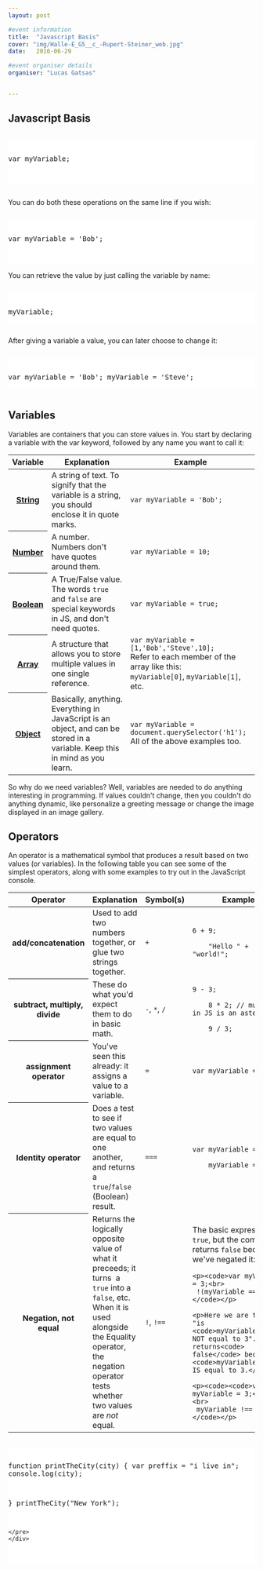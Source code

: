 ```yaml
---
layout: post

#event information
title:  "Javascript Basis"
cover: "img/Halle-E_G5__c_-Rupert-Steiner_web.jpg"
date:   2016-06-29

#event organiser details
organiser: "Lucas Gatsas"


---
```

<h2 class="section-heading"> Javascript Basis </h2>

<div style="overflow:auto; height=200; width=100%;">
<pre style="background:white;">

var myVariable;

</pre></div>


You can do both these operations on the same line if you wish:
<div style="overflow:auto; height=200; width=100%;">
<pre style="background:white;">

var myVariable = 'Bob';

</pre></div>
You can retrieve the value by just calling the variable by name:



<div style="overflow:auto; height=200; width=100%;">
<pre style="background:white;">

myVariable;
</pre></div>


After giving a variable a value, you can later choose to change it:


<div style="overflow:auto; height=200; width=100%;">
<pre style="background:white;">

var myVariable = 'Bob';
myVariable = 'Steve';
</pre></div>



<h2 class="section-heading"> Variables </h2>
Variables are containers that you can store values in. You start by declaring a variable with the var keyword, followed by any name you want to call it:

<table class="standard-table">
 <thead>
  <tr>
   <th scope="row">Variable</th>
   <th scope="col">Explanation</th>
   <th scope="col">Example</th>
  </tr>
 </thead>
 <tbody>
  <tr>
   <th scope="row"><a title="Die Definition dieses Ausdrucks (String) wurde noch nicht geschrieben; bitte hilf mit und trage sie bei!" href="/de/docs/Glossary/String" class="new glossaryLink">String</a></th>
   <td>A string of text. To signify that the variable is a string, you should enclose it in quote marks.</td>
   <td><code>var myVariable = 'Bob';</code></td>
  </tr>
  <tr>
   <th scope="row"><a title="Number: In JavaScript ist&nbsp;Number&nbsp;ein numerischer Datentyp im&nbsp;double-precision 64-bit floating point format (IEEE 754). In anderen Programmiersprachen können verschiedene numerische Typen existieren zum Beispiel Integer, Float, Double oder Bignum." href="/de/docs/Glossary/Number" class="glossaryLink">Number</a></th>
   <td>A number. Numbers don't have quotes around them.</td>
   <td><code>var myVariable = 10;</code></td>
  </tr>
  <tr>
   <th scope="row"><a title="Boolean: In der Programmierung ist Boolean&nbsp;ein logischer Datentyp, der nur einen der zwei&nbsp;Werte&nbsp;true oder&nbsp;false&nbsp;annehmen kann. Ein Boolean ist die Umsetzung von wahr&nbsp;oder falsch&nbsp;in der Programmierung. Ohne die Möglichkeit Dinge in Booleans auszudrücken würden viele Dinge in einer Programmiersprache nicht mehr funktionieren. Zum Beispiel muss sich in JavaScript eine Bedingung eines&nbsp;if-Statements&nbsp;zu einem Boolean auflösen können. &nbsp;Eine&nbsp;for-Schleife könnte ohne Bedingung nicht feststellen, ob sie den Code ausführen soll oder nicht." href="/de/docs/Glossary/Boolean" class="glossaryLink">Boolean</a></th>
   <td>A True/False value. The words <code>true</code> and <code>false</code> are special keywords in JS, and don't need quotes.</td>
   <td><code>var myVariable = true;</code></td>
  </tr>
  <tr>
   <th scope="row"><a title="Die Definition dieses Ausdrucks (Array) wurde noch nicht geschrieben; bitte hilf mit und trage sie bei!" href="/de/docs/Glossary/Array" class="new glossaryLink">Array</a></th>
   <td>A structure that allows you to store multiple values in one single reference.</td>
   <td><code>var myVariable = [1,'Bob','Steve',10];</code><br>
    Refer to each member of the array like this:<br>
    <code>myVariable[0]</code>, <code>myVariable[1]</code>, etc.</td>
  </tr>
  <tr>
   <th scope="row"><a title="Die Definition dieses Ausdrucks (Object) wurde noch nicht geschrieben; bitte hilf mit und trage sie bei!" href="/de/docs/Glossary/Object" class="new glossaryLink">Object</a></th>
   <td>Basically, anything. Everything in JavaScript is an object, and can be stored in a variable. Keep this in mind as you learn.</td>
   <td><code>var myVariable = document.querySelector('h1');</code><br>
    All of the above examples too.</td>
  </tr>
 </tbody>
</table>

So why do we need variables? Well, variables are needed to do anything interesting in programming. If values couldn't change, then you couldn't do anything dynamic, like personalize a greeting message or change the image displayed in an image gallery.


<h2 class="section-heading"> Operators</h2>
An operator is a mathematical symbol that produces a result based on two values (or variables). In the following table you can see some of the simplest operators, along with some examples to try out in the JavaScript console.


<table class="standard-table">
 <thead>
  <tr>
   <th scope="row">Operator</th>
   <th scope="col">Explanation</th>
   <th scope="col">Symbol(s)</th>
   <th scope="col">Example</th>
  </tr>
 </thead>
 <tbody>
  <tr>
   <th scope="row">add/concatenation</th>
   <td>Used to add two numbers together, or glue two strings together.</td>
   <td><code>+</code></td>
   <td><code>6 + 9;<br>
    "Hello " + "world!";</code></td>
  </tr>
  <tr>
   <th scope="row">subtract, multiply, divide</th>
   <td>These do what you'd expect them to do in basic math.</td>
   <td><code>-</code>, <code>*</code>, <code>/</code></td>
   <td><code>9 - 3;<br>
    8 * 2; // multiply in JS is an asterisk<br>
    9 / 3;</code></td>
  </tr>
  <tr>
   <th scope="row">assignment operator</th>
   <td>You've seen this already: it assigns a value to a variable.</td>
   <td><code>=</code></td>
   <td><code>var myVariable = 'Bob';</code></td>
  </tr>
  <tr>
   <th scope="row">Identity operator</th>
   <td>Does a test to see if two values are equal to one another, and returns a <code>true</code>/<code>false</code> (Boolean) result.</td>
   <td><code>===</code></td>
   <td><code>var myVariable = 3;<br>
    myVariable === 4;</code></td>
  </tr>
  <tr>
   <th scope="row">Negation, not equal</th>
   <td>Returns the logically opposite value of what it preceeds; it turns&nbsp; a <code>true</code> into a <code>false</code>, etc. When it is used alongside the Equality operator, the negation operator tests whether two values are <em>not</em> equal.</td>
   <td><code>!</code>, <code>!==</code></td>
   <td>
    <p>The basic expression is <code>true</code>, but the comparison returns <code>false</code> because we've negated it:</p>

    <p><code>var myVariable = 3;<br>
     !(myVariable === 3);</code></p>

    <p>Here we are testing "is <code>myVariable</code> NOT equal to 3". This returns<code> false</code> because <code>myVariable</code> IS equal to 3.</p>

    <p><code><code>var myVariable = 3;</code><br>
     myVariable !== 3;</code></p>
   </td>
  </tr>
 </tbody>
</table>


<div style="overflow:auto; height=200; width=100%;">
<pre style="background:white;">

function printTheCity(city) {
	var preffix = "i live in";
	console.log(city);

}
	printTheCity("New York");


	
	</pre>
	</div>
</pre></div>